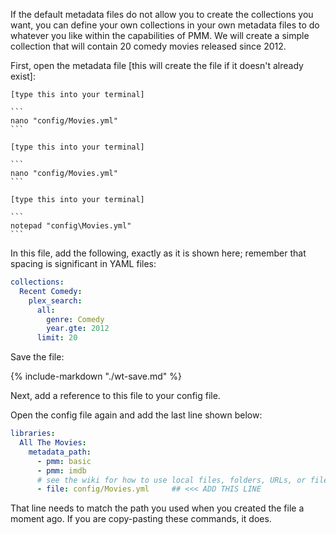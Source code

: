 If the default metadata files do not allow you to create the collections you want, you can define your own collections in your own metadata files to do whatever you like within the capabilities of PMM.  We will create a simple collection that will contain 20 comedy movies released since 2012.

First, open the metadata file [this will create the file if it doesn't already exist]:

````{tab} Linux
[type this into your terminal]

```
nano "config/Movies.yml"
```
````
````{tab} OS X
[type this into your terminal]

```
nano "config/Movies.yml"
```
````
````{tab} Windows
[type this into your terminal]

```
notepad "config\Movies.yml"
```
````

In this file, add the following, exactly as it is shown here; remember that spacing is significant in YAML files:

```yaml
collections:
  Recent Comedy:
    plex_search:
      all:
        genre: Comedy
        year.gte: 2012
      limit: 20
```

Save the file:

{%
   include-markdown "./wt-save.md"
%}

Next, add a reference to this file to your config file.

Open the config file again and add the last line shown below:

```yaml
libraries:
  All The Movies:
    metadata_path:
      - pmm: basic
      - pmm: imdb
      # see the wiki for how to use local files, folders, URLs, or files from git
      - file: config/Movies.yml     ## <<< ADD THIS LINE
```

That line needs to match the path you used when you created the file a moment ago.  If you are copy-pasting these commands, it does.
